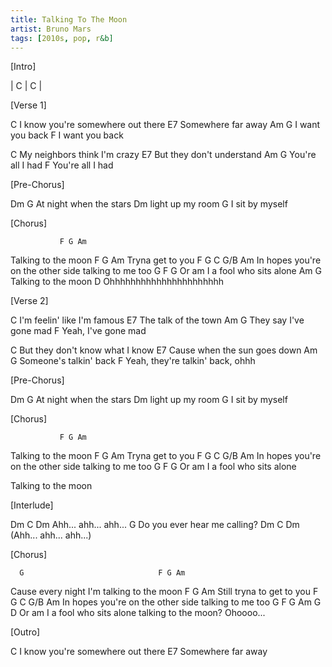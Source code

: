 ```yaml
---
title: Talking To The Moon
artist: Bruno Mars
tags: [2010s, pop, r&b]
---
```


[Intro]
 
| C   | C   |
 
 
[Verse 1]
 
C
  I know you're somewhere out there
E7
Somewhere far away
  Am           G
I want you back
  F
I want you back
 
C
  My neighbors think I'm crazy
    E7
But they don't understand
       Am        G
You're all I had
       F
You're all I had
 
 
[Pre-Chorus]
 
Dm                      G
   At night when the stars
               Dm
light up my room
            G
I sit by myself
 
 
[Chorus]
 
               F G Am
Talking to the moon
              F G Am
Tryna get to you
   F                    G         C       G/B   Am
In hopes you're on the other side talking to me too
   G      F              G
Or am I a fool who sits alone
                Am  G
Talking to the moon
     D
Ohhhhhhhhhhhhhhhhhhhhhh
 
 
[Verse 2]
 
C
  I'm feelin' like I'm famous
    E7
The talk of the town
         Am           G
They say I've gone mad
      F
Yeah, I've gone mad
 
C
  But they don't know what I know
      E7
Cause when the sun goes down
          Am           G
Someone's talkin' back
              F
Yeah, they're talkin' back, ohhh
 
 
[Pre-Chorus]
 
Dm                      G
   At night when the stars
               Dm
light up my room
            G
I sit by myself
 
 
[Chorus]
 
               F G Am
Talking to the moon
              F G Am
Tryna get to you
   F                    G         C       G/B   Am
In hopes you're on the other side talking to me too
   G      F              G
Or am I a fool who sits alone
 
Talking to the moon
 
 
[Interlude]
 
Dm      C      Dm
  Ahh... ahh... ahh...
G
Do you ever hear me calling?
Dm      C      Dm
  (Ahh... ahh... ahh...)
 
 
[Chorus]
 
      G                              F G Am
Cause every night I'm talking to the moon
                       F G Am
Still tryna to get to you
   F                    G         C       G/B   Am
In hopes you're on the other side talking to me too
   G      F              G                     Am   G    D
Or am I a fool who sits alone talking to the moon?     Ohoooo...
 
 
[Outro]
 
C
  I know you're somewhere out there
  E7
Somewhere far away
